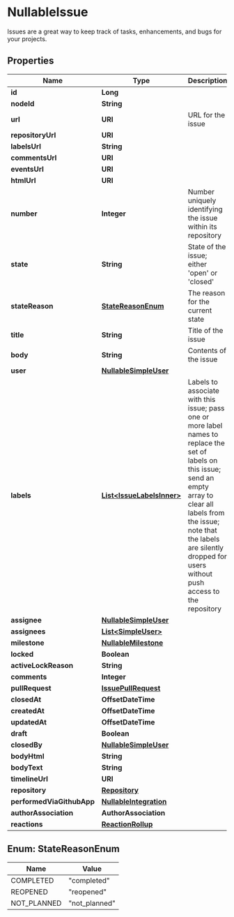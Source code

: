 

# NullableIssue

Issues are a great way to keep track of tasks, enhancements, and bugs for your projects.

## Properties

| Name | Type | Description | Notes |
|------------ | ------------- | ------------- | -------------|
|**id** | **Long** |  |  |
|**nodeId** | **String** |  |  |
|**url** | **URI** | URL for the issue |  |
|**repositoryUrl** | **URI** |  |  |
|**labelsUrl** | **String** |  |  |
|**commentsUrl** | **URI** |  |  |
|**eventsUrl** | **URI** |  |  |
|**htmlUrl** | **URI** |  |  |
|**number** | **Integer** | Number uniquely identifying the issue within its repository |  |
|**state** | **String** | State of the issue; either &#39;open&#39; or &#39;closed&#39; |  |
|**stateReason** | [**StateReasonEnum**](#StateReasonEnum) | The reason for the current state |  [optional] |
|**title** | **String** | Title of the issue |  |
|**body** | **String** | Contents of the issue |  [optional] |
|**user** | [**NullableSimpleUser**](NullableSimpleUser.md) |  |  |
|**labels** | [**List&lt;IssueLabelsInner&gt;**](IssueLabelsInner.md) | Labels to associate with this issue; pass one or more label names to replace the set of labels on this issue; send an empty array to clear all labels from the issue; note that the labels are silently dropped for users without push access to the repository |  |
|**assignee** | [**NullableSimpleUser**](NullableSimpleUser.md) |  |  |
|**assignees** | [**List&lt;SimpleUser&gt;**](SimpleUser.md) |  |  [optional] |
|**milestone** | [**NullableMilestone**](NullableMilestone.md) |  |  |
|**locked** | **Boolean** |  |  |
|**activeLockReason** | **String** |  |  [optional] |
|**comments** | **Integer** |  |  |
|**pullRequest** | [**IssuePullRequest**](IssuePullRequest.md) |  |  [optional] |
|**closedAt** | **OffsetDateTime** |  |  |
|**createdAt** | **OffsetDateTime** |  |  |
|**updatedAt** | **OffsetDateTime** |  |  |
|**draft** | **Boolean** |  |  [optional] |
|**closedBy** | [**NullableSimpleUser**](NullableSimpleUser.md) |  |  [optional] |
|**bodyHtml** | **String** |  |  [optional] |
|**bodyText** | **String** |  |  [optional] |
|**timelineUrl** | **URI** |  |  [optional] |
|**repository** | [**Repository**](Repository.md) |  |  [optional] |
|**performedViaGithubApp** | [**NullableIntegration**](NullableIntegration.md) |  |  [optional] |
|**authorAssociation** | **AuthorAssociation** |  |  |
|**reactions** | [**ReactionRollup**](ReactionRollup.md) |  |  [optional] |



## Enum: StateReasonEnum

| Name | Value |
|---- | -----|
| COMPLETED | &quot;completed&quot; |
| REOPENED | &quot;reopened&quot; |
| NOT_PLANNED | &quot;not_planned&quot; |



